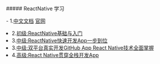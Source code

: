    ##### ReactNative 学习
   
   
   
   - 1.[中文文档](https://reactnative.cn/docs/0.48/getting-started.html) [官网](https://facebook.github.io/react-native/docs/textinput.html)
   - 2.[初级:ReactNative基础与入门](http://www.imooc.com/learn/808)
   - 3.[中级:ReactNative快速开发App一步到位](http://coding.imooc.com/class/69.html)
   - 3.[中级:双平台真实开发GitHub App React Native技术全面掌握](http://coding.imooc.com/class/89.html#Prchor)
   - 4.[高级:React Native贯穿全栈开发App](http://coding.imooc.com/class/chapter/56.html#Anchor)
